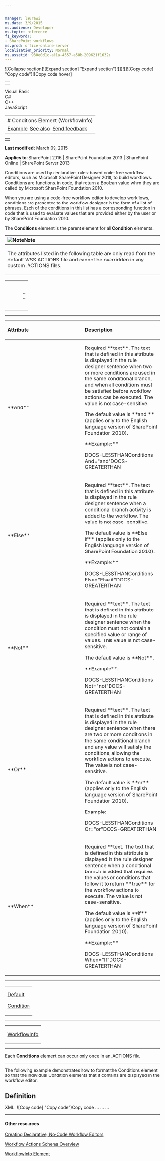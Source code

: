 ```yaml
---


manager: laurawi
ms.date: 3/9/2015
ms.audience: Developer
ms.topic: reference
f1_keywords:
- SharePoint workflows
ms.prod: office-online-server
localization_priority: Normal
ms.assetid: 930e0d1c-a01a-4557-a58b-209621f1632e
---
```


![Collapse
section]![Expand
section] "Expand section")![]()![])![]![]()![Copy
code] "Copy code")![Copy code
hover]
<table>
<tbody>
<tr class="odd">
<td align="left"></td>
</tr>
</tbody>
</table>

Visual Basic  
C\#  
C++  
JavaScript  

<table>
<tbody>
<tr class="odd">
<td align="left"><span id="runningHeaderText"></span></td>
</tr>
<tr class="even">
<td align="left"># Conditions Element (WorkflowInfo)</td>
</tr>
<tr class="odd">
<td align="left"><a href="#exampleToggle">Example</a>  <a href="#seeAlsoToggle">See also</a>  <span id="headfeedbackarea" class="feedbackhead"><a href="javascript:SubmitFeedback(&#39;docthis@Microsoft.com&#39;,&#39;&#39;,&#39;&#39;,&#39;&#39;,&#39;1.0.18082.1225&#39;,&#39;%0\dThank%20you%20for%20your%20feedback.%20The%20developer%20writing%20teams%20use%20your%20feedback%20to%20improve%20documentation.%20While%20we%20are%20reviewing%20your%20feedback,%20we%20may%20send%20you%20e-mail%20to%20ask%20for%20clarification%20or%20feedback%20on%20a%20solution.%20We%20do%20not%20use%20your%20e-mail%20address%20for%20any%20other%20purpose%20and%20we%20delete%20it%20after%20we%20finish%20our%20review.%0\AFor%20further%20information%20about%20the%20privacy%20policies%20of%20Microsoft,%20please%20see%20http://privacy.microsoft.com/en-us/default.aspx.%0\A%0\d&#39;,&#39;Customer%20feedback&#39;);">Send feedback</a></span></td>
</tr>
</tbody>
</table>

<table>
<colgroup>
<col width="100%" />
</colgroup>
<tbody>
<tr class="odd">
<td align="left"></td>
</tr>
</tbody>
</table>

**Last modified:** March 09, 2015

**Applies to**: SharePoint 2016 | SharePoint Foundation 2013 |
SharePoint Online | SharePoint Server 2013

Conditions are used by declarative, rules-based code-free workflow
editors, such as Microsoft SharePoint Designer 2010, to build workflows.
Conditions are functions, in code, that return a <span
class="keyword">Boolean</span> value when they are called by Microsoft
SharePoint Foundation 2010.

When you are using a code-free workflow editor to develop workflows,
conditions are presented to the workflow designer in the form of a list
of phrases. Each of the conditions in this list has a corresponding
function in code that is used to evaluate values that are provided
either by the user or by SharePoint Foundation 2010.

The **Conditions** element is the parent
element for all **Condition** elements.

<table>
<colgroup>
<col width="100%" />
</colgroup>
<thead>
<tr class="header">
<th align="left"><img src="" title="Note" alt="Note" /><strong>Note</strong></th>
</tr>
</thead>
<tbody>
<tr class="odd">
<td align="left"><p>The attributes listed in the following table are only read from the default WSS.ACTIONS file and cannot be overridden in any custom .ACTIONS files.</p></td>
</tr>
</tbody>
</table>

<span codelanguage="other"></span>
<table>
<colgroup>
<col width="100%" />
</colgroup>
<tbody>
<tr class="odd">
<td align="left"><pre><code>   <Conditions>
      <Condition>…</Condition>
      <Default>…</Default>
   </Conditions></code></pre></td>
</tr>
</tbody>
</table>


-----------------------------------------------------------------------------------------------------------------------------------------------------------------------------------------------

<table>
<colgroup>
<col width="50%" />
<col width="50%" />
</colgroup>
<thead>
<tr class="header">
<th align="left"><p>Attribute</p></th>
<th align="left"><p>Description</p></th>
</tr>
</thead>
<tbody>
<tr class="odd">
<td align="left"><p>**And**</p></td>
<td align="left"><p>Required **text**. The text that is defined in this attribute is displayed in the rule designer sentence when two or more conditions are used in the same conditional branch, and when all conditions must be satisfied before workflow actions can be executed. The value is not case-sensitive.</p>
<p>The default value is **and ** (applies only to the English language version of SharePoint Foundation 2010).</p>
<p>**Example:**</p>
<p>DOCS-LESSTHANConditions And="and"DOCS-GREATERTHAN</p></td>
</tr>
<tr class="even">
<td align="left"><p>**Else**</p></td>
<td align="left"><p>Required **text**. The text that is defined in this attribute is displayed in the rule designer sentence when a conditional branch activity is added to the workflow. The value is not case-sensitive.</p>
<p>The default value is **Else if** (applies only to the English language version of SharePoint Foundation 2010).</p>
<p>**Example:**</p>
<p>DOCS-LESSTHANConditions Else="Else if"DOCS-GREATERTHAN</p></td>
</tr>
<tr class="odd">
<td align="left"><p>**Not**</p></td>
<td align="left"><p>Required **text**. The text that is defined in this attribute is displayed in the rule designer sentence when the condition must not contain a specified value or range of values. This value is not case-sensitive.</p>
<p>The default value is **Not**.</p>
<p>**Example**:</p>
<p>DOCS-LESSTHANConditions Not="not"DOCS-GREATERTHAN</p></td>
</tr>
<tr class="even">
<td align="left"><p>**Or**</p></td>
<td align="left"><p>Required **text**. The text that is defined in this attribute is displayed in the rule designer sentence when there are two or more conditions in the same conditional branch and any value will satisfy the conditions, allowing the workflow actions to execute. The value is not case-sensitive.</p>
<p>The default value is **or** (applies only to the English language version of SharePoint Foundation 2010).</p>
<p>Example:</p>
<p>DOCS-LESSTHANConditions Or="or"DOCS-GREATERTHAN</p></td>
</tr>
<tr class="odd">
<td align="left"><p>**When**</p></td>
<td align="left"><p>Required **text</span>. The text that is defined in this attribute is displayed in the rule designer sentence when a conditional branch is added that requires the values or conditions that follow it to return **true** for the workflow actions to execute. The value is not case-sensitive.</p>
<p>The default value is **If** (applies only to the English language version of SharePoint Foundation 2010).</p>
<p>**Example:**</p>
<p>DOCS-LESSTHANConditions When="If"DOCS-GREATERTHAN</p></td>
</tr>
</tbody>
</table>


---------------------------------------------------------------------------------------------------------------------------------------------------------------------------------------------------

<table>
<colgroup>
<col width="100%" />
</colgroup>
<tbody>
<tr class="odd">
<td align="left"><p><a href="default-element-workflowinfo.md">Default</a></p>
<p><a href="condition-element-workflowinfo.md">Condition</a></p></td>
</tr>
</tbody>
</table>


----------------------------------------------------------------------------------------------------------------------------------------------------------------------------------------------------

<table>
<colgroup>
<col width="100%" />
</colgroup>
<tbody>
<tr class="odd">
<td align="left"><p><a href="workflowinfo-element-workflowinfo.md">WorkflowInfo</a></p></td>
</tr>
</tbody>
</table>


----------------------------------------------------------------------------------------------------------------------------------------------------------------------------------------------------------------------------

Each **Conditions** element can occur only once
in an .ACTIONS file.


------------------------------------------------------------------------------------------------------------------------------------------------------------------------------------------

The following example demonstrates how to format the <span
class="keyword">Conditions</span> element so that the individual <span
class="keyword">Condition</span> elements that it contains are displayed
in the workflow editor.

## Definition
XML 
<span class="copyCode" onclick="CopyCode(this)"
onkeypress="CopyCode_CheckKey(this, event)"
onmouseover="ChangeCopyCodeIcon(this)"
onmouseout="ChangeCopyCodeIcon(this)" tabindex="0">![Copy
code] "Copy code")Copy code</span>
    <WorkflowInfo Language="en-us">
       <Conditions And="and" Or="or" Not="not" When="If" Else="Else if">
          <Condition>…</Condition>
          <Default>…</Default>
       </Conditions>
       <Actions>…</Actions>
    </WorkflowInfo>


-------------------------------------------------------------------------------------------------------------------------------------------------------------------------------------------

#### Other resources

[Creating Declarative, No-Code Workflow
Editors](http://msdn.microsoft.com/library/60dfda8d-e724-4d7d-9578-aa239c362dcf(Office.15).aspx)

[Workflow Actions Schema
Overview](http://msdn.microsoft.com/library/25da07cb-b228-43f2-9cdf-c8c71c3eabbb(Office.15).aspx)

[WorkflowInfo Element](workflowinfo-element-workflowinfo.md)








